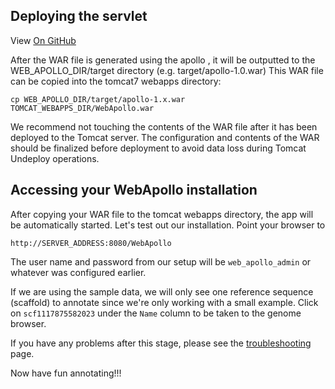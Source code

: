 ## Deploying the servlet

View <a href="https://github.com/GMOD/Apollo/blob/master/docs/Deploy.md">On GitHub</a>

After the WAR file is generated using the apollo , it
will be outputted to the WEB\_APOLLO\_DIR/target directory (e.g. target/apollo-1.0.war)
This WAR file can be copied into the tomcat7 webapps directory:

    cp WEB_APOLLO_DIR/target/apollo-1.x.war TOMCAT_WEBAPPS_DIR/WebApollo.war

We recommend not touching the contents of the WAR file after it has been deployed to the Tomcat server.
The configuration and contents of the WAR should be finalized before deployment to avoid
data loss during Tomcat Undeploy operations.

## Accessing your WebApollo installation

After copying your WAR file to the tomcat webapps directory, the app
will be automatically started. Let's test out our installation. Point
your browser to

    http://SERVER_ADDRESS:8080/WebApollo

The user name and password from our setup will be `web_apollo_admin` or whatever was configured earlier.

If we are using the sample data, we will only see one reference sequence (scaffold) to annotate since we're only working
with a small example. Click on `scf1117875582023` under the `Name` column to be taken to the genome browser.

If you have any problems after this stage, please see the [troubleshooting](Troubleshooting.md) page.

Now have fun annotating!!!

